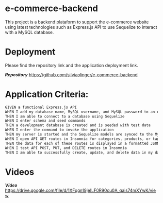 # e-commerce-backend
This project is a backend plataform to support the e-commerce website using latest technologies such as Express.js API to use Sequelize to interact with a MySQL database.


 

# Deployment
Please find the repository link and the application deployment link.

***Repository***
https://github.com/silviaolinger/e-commerce-backend



# Application Criteria:


```md
GIVEN a functional Express.js API
WHEN I add my database name, MySQL username, and MySQL password to an environment variable file
THEN I am able to connect to a database using Sequelize
WHEN I enter schema and seed commands
THEN a development database is created and is seeded with test data
WHEN I enter the command to invoke the application
THEN my server is started and the Sequelize models are synced to the MySQL database
WHEN I open API GET routes in Insomnia for categories, products, or tags
THEN the data for each of these routes is displayed in a formatted JSON
WHEN I test API POST, PUT, and DELETE routes in Insomnia
THEN I am able to successfully create, update, and delete data in my database
```



# Videos
 ***Video***
https://drive.google.com/file/d/1XFqgn19jeILF0R90cu0A_qais74mXYwK/view

